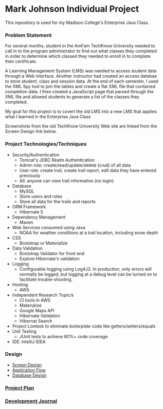 # Mark Johnson Individual Project

This repository is used for my Madison College's Enterprise Java Class.

### Problem Statement

For several months, student in the AmFam TechKnow University needed to call in to the program administrator to find out what classes they completed in order to determine which classed they needed to enroll in to complete their certificate.

A Learning Management System (LMS) was needed to access student data through a Web interface. Another instructor had created an access databae to store student, class and session data. At the end of each semester, I used the XML Spy tool to join the tables and create a flat XML file that contained completion data. I then created a JavaScript page that parsed through the XML file and allowed students to generate a list of the classes they completed.

My goal for this project is to covert the old LMS into a new LMS that applies what I learned in the Enterprise Java Class

Screenshots from the old TechKnow University Web site are linked from the Screen Design link below.


### Project Technologies/Techniques 

* Security/Authentication
  * Tomcat's JDBC Realm Authentication
  * Admin role: create/read/update/delete (crud) of all data
  * User role: create trail, create trail report, edit data they have entered previously
  * All: anyone can view trail information (no login)
* Database
  * MySQL
  * Store users and roles
  * Store all data for the trails and reports
* ORM Framework
  * Hibernate 5
* Dependency Management
  * Maven
* Web Services consumed using Java
  * NOAA for weather conditions at a trail location, including snow depth
* CSS 
  * Bootstrap or Materialize
* Data Validation
  * Bootstrap Validator for front end
  * Explore Hibernate's validation
* Logging
  * Configurable logging using Log4J2. In production, only errors will normally be logged, but logging at a debug level can be turned on to facilitate trouble-shooting. 
* Hosting
  * AWS
* Independent Research Topic/s
  * CI tools in AWS
  * Materialize
  * Google Maps API
  * Hibernate Validation
  * Hibernat Search
* Project Lombok to eliminate boilerplate code like getters/setters/equals
* Unit Testing
  * JUnit tests to achieve 80%+ code coverage 
* IDE: IntelliJ IDEA


### Design

* [Screen Design](DesignDocuments/Screens.md)
* [Application Flow](DesignDocuments/applicationFlow.md)
* [Database Design](DesignDocuments/databaseDiagram.png)

### [Project Plan](ProjectPlan.md)

### [Development Journal](Journal.md)
